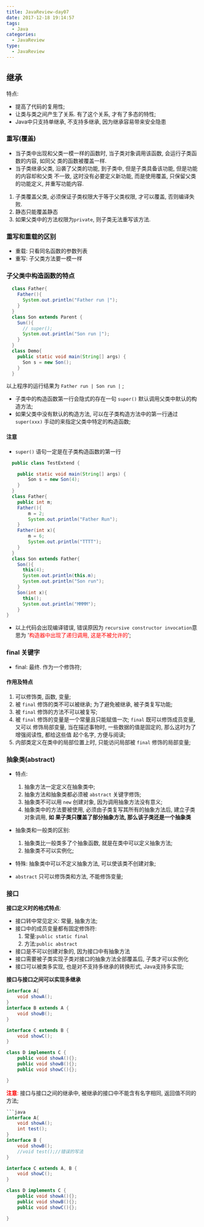 ```yaml
---
title: JavaReview-day07
date: 2017-12-18 19:14:57
tags:
  - Java
categories:
  - JavaReview
type:
  - JavaReview
---
```


## 继承

特点:
 - 提高了代码的复用性;
 - 让类与类之间产生了关系. 有了这个关系, 才有了多态的特性;
 - Java中只支持单继承, 不支持多继承, 因为继承容易带来安全隐患


### 重写(覆盖)

- 当子类中出现和父类一模一样的函数时, 当子类对象调用该函数, 会运行子类函数的内容, 如同父
类的函数被覆盖一样.
- 当子类继承父类, 沿袭了父类的功能, 到子类中, 但是子类具备该功能, 但是功能的内容却和父类
不一致, 这时没有必要定义新功能, 而是使用覆盖, 只保留父类的功能定义, 并重写功能内容.

1. 子类覆盖父类, 必须保证子类权限大于等于父类权限, 才可以覆盖, 否则编译失败.
2. 静态只能覆盖静态
3. 如果父类中的方法权限为`private`, 则子类无法重写该方法.


### 重写和重载的区别

- 重载: 只看同名函数的参数列表
- 重写: 子父类方法要一模一样

### 子父类中构造函数的特点

```java
  class Father{
    Father(){
      System.out.println("Father run |");
    }
  }
  class Son extends Parent {
    Sun(){
      // super();
      System.out.println("Son run |");
    }
  }
  class Demo{
    public static void main(String[] args) {
      Son s = new Son();
    }
  }

```
以上程序的运行结果为 `Father run | Son run |` ;

- 子类中的构造函数第一行会隐式的存在一句 `super()` 默认调用父类中默认的构造方法;
- 如果父类中没有默认的构造方法, 可以在子类构造方法中的第一行通过 `super(xxx)`
手动的来指定父类中特定的构造函数;

#### 注意

- `super()` 语句一定是在子类构造函数的第一行

```java
  public class TestExtend {

    public static void main(String[] args) {
        Son s = new Son(4);
    }
  }
  class Father{
    public int m;
    Father(){
        m = 2;
        System.out.println("Father Run");
    }
    Father(int x){
        m = 6;
        System.out.println("TTTT");
    }
  }
  class Son extends Father{
    Son(){
      this(4);
      System.out.println(this.m);
      System.out.println("Son run");
    }
    Son(int x){
      this();
      System.out.println("MMMM");
    }
}

```

- 以上代码会出现编译错误, 错误原因为 `recursive constructor invocation`意思为
'<font color='red'>构造器中出现了递归调用, 这是不被允许的</font>';

### final 关键字

- final: 最终. 作为一个修饰符;

#### 作用及特点

1. 可以修饰类, 函数, 变量;
2. 被 `final` 修饰的类不可以被继承; 为了避免被继承, 被子类复写功能;
3. 被 `final` 修饰的方法不可以被复写;
4. 被 `final` 修饰的变量是一个常量且只能赋值一次; `final` 既可以修饰成员变量, 又可以
修饰局部变量, 当在描述事物时, 一些数据的值是固定的, 那么这时为了增强阅读性, 都给这些值
起个名字, 方便与阅读;
5. 内部类定义在类中的局部位置上时, 只能访问局部被 `final` 修饰的局部变量;


### 抽象类(abstract)

- 特点:
  1. 抽象方法一定定义在抽象类中;
  2. 抽象方法和抽象类都必须被 `abstract` 关键字修饰;
  3. 抽象类不可以用 `new` 创建对象, 因为调用抽象方法没有意义;
  4. 抽象类中的方法要被使用, 必须由子类复写其所有的抽象方法后, 建立子类对象调用, **如
  果子类只覆盖了部分抽象方法, 那么该子类还是一个抽象类**

- 抽象类和一般类的区别:
  1. 抽象类比一般类多了个抽象函数, 就是在类中可以定义抽象方法;
  2. 抽象类不可以实例化;

- 特殊: 抽象类中可以不定义抽象方法, 可以使该类不创建对象;
- `abstract` 只可以修饰类和方法, 不能修饰变量;

### 接口

 **接口定义时的格式特点**:
- 接口转中常见定义: 常量, 抽象方法;
- 接口中的成员变量都有固定修饰符:
	1. 常量:`public static final`
	2. 方法:`public abstract`  
- 接口是不可以创建对象的, 因为接口中有抽象方法
- 接口需要被子类实现子类对接口的抽象方法全部覆盖后, 子类才可以实例化
- 接口可以被类多实现, 也是对不支持多继承的转换形式, Java支持多实现;

**接口与接口之间可以实现多继承**
```java
interface A{
	void showA();
}
interface B extends A {
	void showB();
}

interface C extends B {
	void showC();
}

class D implements C {
	public void showA(){};
	public void showB(){};
	public void showC(){};

}
```

<font color='red'>**注意**:</font>
接口与接口之间的继承中, 被继承的接口中不能含有名字相同, 返回值不同的方法;
```java
```java
interface A{
	void showA();
	int test();
}
interface B {
	void showB();
	//void test();//错误的写法
}

interface C extends A, B {
	void showC();
}

class D implements C {
	public void showA(){};
	public void showB(){};
	public void showC(){};

}
```
